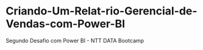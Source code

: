 # Criando-Um-Relat-rio-Gerencial-de-Vendas-com-Power-BI
Segundo Desafio com Power BI - NTT DATA Bootcamp
